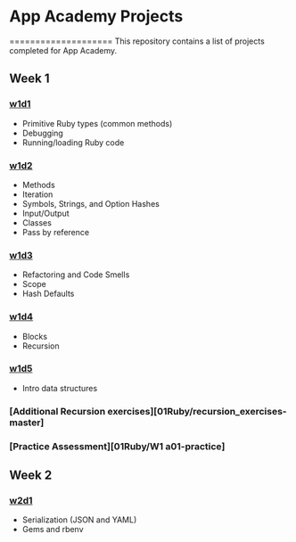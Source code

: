 # App Academy Projects
====================
This repository contains a list of projects completed for App Academy.

## Week 1
### [w1d1][01Ruby/W1D1_Luke]
* Primitive Ruby types (common methods)
* Debugging
* Running/loading Ruby code
### [w1d2][01Ruby/W1D2_Ander]
* Methods
* Iteration
* Symbols, Strings, and Option Hashes
* Input/Output
* Classes
* Pass by reference
### [w1d3][01Ruby/W1D3_Ashoka]
* Refactoring and Code Smells
* Scope
* Hash Defaults
### [w1d4][01Ruby/W1D4_Pash]
* Blocks
* Recursion
### [w1d5][01Ruby/W1D5_Ashoka]
* Intro data structures
### [Additional Recursion exercises][01Ruby/recursion_exercises-master]
### [Practice Assessment][01Ruby/W1 a01-practice]

## Week 2
### [w2d1][01Ruby/W2D1_Phoebe]
* Serialization (JSON and YAML)
* Gems and rbenv


[01Ruby/W1D1_Luke]: ./01Ruby/W1D1_Luke
[01Ruby/W1D2_Ander]: ./01Ruby/W1D2_Ander
[01Ruby/W1D3_Ashoka]: ./01Ruby/W1D3_Ashoka
[01Ruby/W1D4_Pash]: ./01Ruby/W1D4_Pash
[01Ruby/W1D5_Ashoka]: ./01Ruby/W1D5_Ashoka
[01Ruby/W2D1_Phoebe]: ./01Ruby/W2D1_Phoebe
